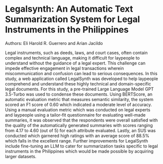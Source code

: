 # Legalsynth: An Automatic Text Summarization System for Legal Instruments in the Philippines
Authors: Eli Harold R. Guerrero and Arian Jacildo

Legal instruments, such as deeds, laws, and court cases, often contain complex and technical language, making it difficult for laypeople to understand without the guidance of a legal expert. This challenge can impede effective engagement in legal transactions wherein miscommunication and confusion can lead to serious consequences. In this study, a web application called LegalSynth was developed to help laypeople comprehend and understand these highly technical and domain-specific legal documents. For this study, a pre-trained Large Language Model GPT 3.5-Turbo was used to condense these documents. Using BERTScore, an automatic evaluation metric that measures semantic similarity, the system scored an F1 score of 0.60 which indicated a moderate level of accuracy. Using a manual evaluation metric which was conducted on legal experts and laypeople using a tailor-fit questionnaire for evaluating well-made summaries, it was observed that the respondents were overall satisfied with the quality of the automatically generated summaries with scores ranging from 4.17 to 4.60 (out of 5) for each attribute evaluated. Lastly, an SUS was conducted which garnered high ratings with an average score of 88.5% which falls in the excellent range. Further improvements for LegalSynth include fine-tuning an LLM to cater for summarization tasks specific to legal instruments in the Philippines which would be made possible by acquiring larger datasets.
